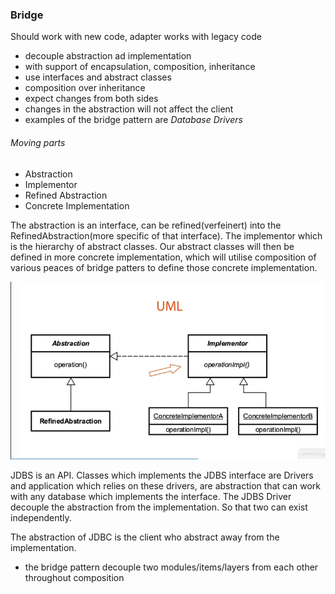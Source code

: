 ### Bridge
Should work with new code, adapter works with legacy code

- decouple abstraction ad implementation
- with support of encapsulation, composition, inheritance
- use interfaces and abstract classes
- composition over inheritance
- expect changes from both sides
- changes in the abstraction will not affect the client
- examples of the bridge pattern are *Database Drivers*

###### Moving parts
- Abstraction
- Implementor
- Refined Abstraction
- Concrete Implementation

The abstraction is an interface, can be refined(verfeinert) into the RefinedAbstraction(more specific of that interface).
The implementor which is the hierarchy of abstract classes. Our abstract classes will then be defined in more concrete implementation,
which will utilise composition of various peaces of bridge patters to define those concrete implementation.

![title](../resources/bridge.png)

JDBS is an API. Classes which implements the JDBS interface are Drivers and application which relies on these drivers,
are abstraction that can work with any database which implements the interface.
The JDBS Driver decouple the abstraction from the implementation. So that two can exist independently.

The abstraction of JDBC is the client who abstract away from the implementation.

- the bridge pattern decouple two modules/items/layers from each other throughout composition
